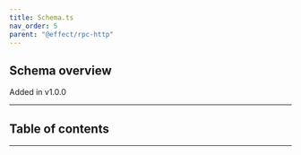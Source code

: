 ```yaml
---
title: Schema.ts
nav_order: 5
parent: "@effect/rpc-http"
---
```


## Schema overview

Added in v1.0.0

---

<h2 class="text-delta">Table of contents</h2>

---
